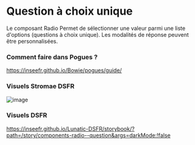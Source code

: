 # Question à choix unique

Le composant Radio Permet de sélectionner une valeur parmi une liste d'options (questions à choix unique).
Les modalités de réponse peuvent être personnalisées.


### Comment faire dans Pogues ?

https://inseefr.github.io/Bowie/pogues/guide/

### Visuels Stromae DSFR

![image](https://github.com/InseeFr/Stromae/assets/71011059/3b1b2a89-3a34-4711-8b0d-e943703cafed)

### Visuels DSFR
https://inseefr.github.io/Lunatic-DSFR/storybook/?path=/story/components-radio--question&args=darkMode:!false


